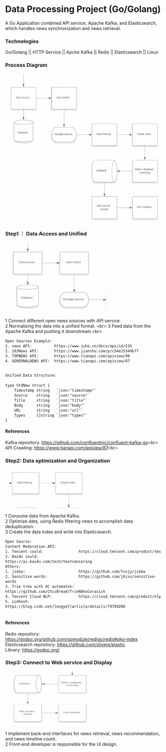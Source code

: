  Data Processing Project (Go/Golang)
 ===



A Go Application combined API service, Apache Kafka, and Elasticsearch,  which handles news synchronization and news retrieval. 

### Technologies ###
Go/Golang || HTTP Service || Apche Kafka || Redis || Elasticsearch || Linux





### Process Diagram
<div align=center><img width="625" height="475" src="https://github.com/ChAngLEx/Myproject/blob/master/image/process%20Diagram.jpg"/></div>
																       
    








### Step1 ： Data Access and Unified ###

<img width="325" height= "225" src = "https://github.com/ChAngLEx/Myproject/blob/master/image/process%20diagram%20part1.jpg"/>

1 Connect different open news sources with API service.<br/>
2 Normalizing the data into a unified format. <br\>
3 Feed data from the Apache Kafka and pushing it downstream.<br\>

```
Open Sources Example: 
1. news API:          https://www.juhe.cn/docs/api/id/235
2. 163News API:       https://www.jianshu.com/p/c54e25349b77
3. TOPNEWS API:       https://www.tianapi.com/apiview/99
4. GENERNALNEWS API:  https://www.tianapi.com/apiview/87

```

```

Unified Data Structure:

type StdNew struct {
	Timestamp string   `json:"timestamp"`
	Source    string   `json:"source"`
	Title     string   `json:"title"`
	Body      string   `json:"body"`
	URL       string   `json:"url"`
	Types     []string `json:"types"`
}
```
#### References ###
Kafka repository: https://github.com/confluentinc/confluent-kafka-go<br\>
API Crawling:     https://www.tianapi.com/apiview/87<br\>





### Step2: Data optimization and Organization ###

<img width="275" height= "125" src = "https://github.com/ChAngLEx/Myproject/blob/master/image/process%20diagram%20part2.jpg"/>

1 Consume data from Apache Kafka.<br/>
2 Optimize data, using Redis filtering news to accomplish data deduplication.<br/>
3 Create the data index and write into Elasticsearch.<br/>

```
Open Source:
Content Moderation API: 
1. Tencent could:                https://cloud.tencent.com/product/tms
2. Baidu could:                  https://ai.baidu.com/tech/textcensoring
Others:
1. jieba:                        https://github.com/fxsjy/jieba 
2. Sensitive words:              https://github.com/jkiss/sensitive-words
3. Trie tree with AC automaton:  https://github.com/ChisBread/TrieNAhoCorasick
4. Tencent Cloud NLP:            https://cloud.tencent.com/product/nlp
5. simhash:                      https://blog.csdn.net/lengye7/article/details/79789206


```

#### References ###
Redis repository:         https://godoc.org/github.com/gomodule/redigo/redis#pkg-index<br/>
Elasticsearch repository: https://github.com/olivere/elastic<br/>
Library:                  https://godoc.org/ <br/>





### Step3: Connect to Web service and Display ###
<img width="275" height = "175" src="https://github.com/ChAngLEx/Myproject/blob/master/image/process%20diagram%20part3.jpg"/>

1 Implement back-end interfaces for news retrieval, news recommendation, and news timeline count.<br/>
2 Front-end developer is responsible for the UI design.<br/>

 


